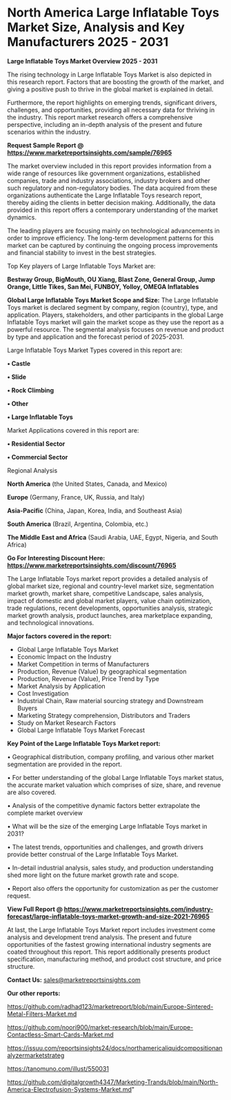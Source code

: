 # North America Large Inflatable Toys Market Size, Analysis and Key Manufacturers 2025 - 2031

<Strong> Large Inflatable Toys Market Overview 2025 - 2031</strong>

The rising technology in Large Inflatable Toys Market is also depicted in this research report. Factors that are boosting the growth of the market, and giving a positive push to thrive in the global market is explained in detail.

Furthermore, the report highlights on emerging trends, significant drivers, challenges, and opportunities, providing all necessary data for thriving in the industry. This report market research offers a comprehensive perspective, including an in-depth analysis of the present and future scenarios within the industry.

<strong>Request Sample Report @ <a href=https://www.marketreportsinsights.com/sample/76965>https://www.marketreportsinsights.com/sample/76965</a></strong>

The market overview included in this report provides information from a wide range of resources like government organizations, established companies, trade and industry associations, industry brokers and other such regulatory and non-regulatory bodies. The data acquired from these organizations authenticate the Large Inflatable Toys research report, thereby aiding the clients in better decision making. Additionally, the data provided in this report offers a contemporary understanding of the market dynamics.

The leading players are focusing mainly on technological advancements in order to improve efficiency. The long-term development patterns for this market can be captured by continuing the ongoing process improvements and financial stability to invest in the best strategies.

Top Key players of Large Inflatable Toys Market are:

<strong>Bestway Group, BigMouth, OU Xiang, Blast Zone, General Group, Jump Orange, Little Tikes, San Mei, FUNBOY, Yolloy, OMEGA Inflatables</strong>

<strong><b>Global Large Inflatable Toys Market Scope and Size:</b></strong>
The Large Inflatable Toys market is declared segment by company, region (country), type, and application. Players, stakeholders, and other participants in the global Large Inflatable Toys market will gain the market scope as they use the report as a powerful resource. The segmental analysis focuses on revenue and product by type and application and the forecast period of 2025-2031.

Large Inflatable Toys Market Types covered in this report are:

<strong>• Castle

• Slide

• Rock Climbing

• Other

• Large Inflatable Toys</strong>

Market Applications covered in this report are:

<strong>• Residential Sector

• Commercial Sector</strong> 

Regional Analysis

<strong>North America</strong> (the United States, Canada, and Mexico)

<strong>Europe</strong> (Germany, France, UK, Russia, and Italy)

<strong>Asia-Pacific</strong> (China, Japan, Korea, India, and Southeast Asia)

<strong>South America</strong> (Brazil, Argentina, Colombia, etc.)

<strong>The Middle East and Africa</strong> (Saudi Arabia, UAE, Egypt, Nigeria, and South Africa)

<strong>Go For Interesting Discount Here: <a href=https://www.marketreportsinsights.com/discount/76965>https://www.marketreportsinsights.com/discount/76965</a></strong>

The Large Inflatable Toys market report provides a detailed analysis of global market size, regional and country-level market size, segmentation market growth, market share, competitive Landscape, sales analysis, impact of domestic and global market players, value chain optimization, trade regulations, recent developments, opportunities analysis, strategic market growth analysis, product launches, area marketplace expanding, and technological innovations.

<strong><b>Major factors covered in the report:</b></strong>
<ul>
  <li>Global Large Inflatable Toys Market </li>
  <li>Economic Impact on the Industry</li>
  <li>Market Competition in terms of Manufacturers</li>
  <li>Production, Revenue (Value) by geographical segmentation</li>
  <li>Production, Revenue (Value), Price Trend by Type</li>
  <li>Market Analysis by Application</li>
  <li>Cost Investigation</li>
  <li>Industrial Chain, Raw material sourcing strategy and Downstream Buyers</li>
  <li>Marketing Strategy comprehension, Distributors and Traders</li>
  <li>Study on Market Research Factors</li>
  <li>Global Large Inflatable Toys Market Forecast</li>
</ul>

<strong><b>Key Point of the Large Inflatable Toys Market report:</b></strong>

• Geographical distribution, company profiling, and various other market segmentation are provided in the report.

• For better understanding of the global Large Inflatable Toys market status, the accurate market valuation which comprises of size, share, and revenue are also covered.

• Analysis of the competitive dynamic factors better extrapolate the complete market overview

• What will be the size of the emerging Large Inflatable Toys market in 2031?

• The latest trends, opportunities and challenges, and growth drivers provide better construal of the Large Inflatable Toys Market.

• In-detail industrial analysis, sales study, and production understanding shed more light on the future market growth rate and scope.

• Report also offers the opportunity for customization as per the customer request.

<strong><b>View Full Report @ <a href=https://www.marketreportsinsights.com/industry-forecast/large-inflatable-toys-market-growth-and-size-2021-76965>https://www.marketreportsinsights.com/industry-forecast/large-inflatable-toys-market-growth-and-size-2021-76965</a></b></strong>


At last, the Large Inflatable Toys Market report includes investment come analysis and development trend analysis. The present and future opportunities of the fastest growing international industry segments are coated throughout this report. This report additionally presents product specification, manufacturing method, and product cost structure, and price structure.

<strong>Contact Us:</strong>
sales@marketreportsinsights.com

<strong>Our other reports:</strong>

<a href=https://github.com/radhad123/marketreport/blob/main/Europe-Sintered-Metal-Filters-Market.md>https://github.com/radhad123/marketreport/blob/main/Europe-Sintered-Metal-Filters-Market.md</a>

<a href=https://github.com/noori900/market-research/blob/main/Europe-Contactless-Smart-Cards-Market.md>https://github.com/noori900/market-research/blob/main/Europe-Contactless-Smart-Cards-Market.md</a>

<a href=https://issuu.com/reportsinsights24/docs/northamericaliquidcompositionanalyzermarketstrateg>https://issuu.com/reportsinsights24/docs/northamericaliquidcompositionanalyzermarketstrateg</a>

<a href=https://tanomuno.com/illust/550031>https://tanomuno.com/illust/550031</a>

<a href=https://github.com/digitalgrowth4347/Marketing-Trands/blob/main/North-America-Electrofusion-Systems-Market.md>https://github.com/digitalgrowth4347/Marketing-Trands/blob/main/North-America-Electrofusion-Systems-Market.md</a>"
